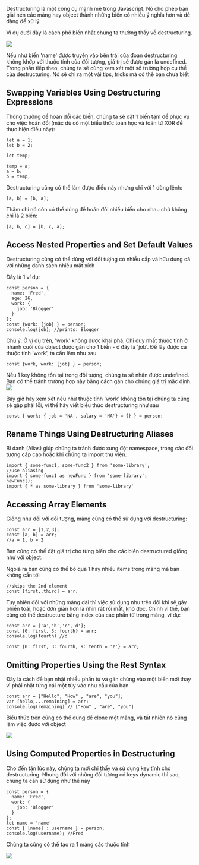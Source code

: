 Destructuring là một công cụ mạnh mẽ trong Javascript. Nó cho phép bạn giải nén các mảng hay object thành những biến có nhiều ý nghĩa hơn và dễ dàng để xử lý.

Ví dụ dưới đây là cách phổ biến nhất chúng ta thường thấy về destructuring.

![](https://images.viblo.asia/68b4bcde-2603-4990-b184-c3222eb8c992.png)

Nếu như biến 'name' được truyền vào bên trái của đoạn destructuring không khớp với thuộc tính của đối tượng, giá trị sẽ được gán là undefined. Trong phần tiếp theo, chúng ta sẽ cùng xem xét một số trường hợp cụ thể của destructuring. Nó sẽ chỉ ra một vài tips, tricks mà có thể bạn chưa biết

## Swapping Variables Using Destructuring Expressions

Thông thường để hoán đổi các biến, chúng ta sẽ đặt 1 biến tạm để phục vụ cho việc hoán đổi (mặc dù có một biểu thức toán học và toán tử XOR để thực hiện điều này):

```
let a = 1;
let b = 2;

let temp;

temp = a;
a = b;
b = temp;
```

Destructuring cũng có thể làm được điều này nhưng chỉ với 1 dòng lệnh:

```
[a, b] = [b, a];
```

Thậm chí nó còn có thể dùng để hoán đổi nhiều biến cho nhau chứ không chỉ là 2 biến:

```
[a, b, c] = [b, c, a];
```

## Access Nested Properties and Set Default Values

Destructuring cũng có thể dùng với đối tượng có nhiều cấp và hữu dụng cả với những danh sách nhiều mắt xích

Đây là 1 ví dụ:

```
const person = {
  name: 'Fred',
  age: 26,
  work: {
    job: 'Blogger'
  }
};
const {work: {job} } = person;
console.log(job); //prints: Blogger
```

Chú ý: Ở ví dụ trên, 'work' không được khai phá. Chỉ duy nhất thuộc tính ở nhánh cuối của object được gán cho 1 biến - ở đây là 'job'. Để lấy được cả thuộc tính 'work', ta cần làm như sau

```
const {work, work: {job} } = person;
```

Nếu 1 key không tồn tại trong đối tượng, chúng ta sẽ nhận được undefined. Bạn có thể tránh trường hợp này bằng cách gán cho chúng giá trị mặc định.
![](https://images.viblo.asia/71f64d44-a3a5-443b-8a3a-636d817deb89.png)

Bây giờ hãy xem xét nếu như thuộc tính 'work' không tồn tại chúng ta cũng sẽ gặp phải lỗi, vì thế hãy viết biểu thức destructuring như sau

```
const { work: { job = 'NA', salary = 'NA'} = {} } = person;
```

## Rename Things Using Destructuring Aliases

Bí danh (Alias) giúp chúng ta tránh được xung đột namespace, trong các đối tượng cấp cao hoặc khi chúng ta import thư viện.

```
import { some-func1, some-func2 } from 'some-library';
//use aliasing
import { some-func1 as newFunc } from 'some-library';
newFunc();
import { * as some-library } from 'some-library'
```

## Accessing Array Elements

Giống như đối với đối tượng, mảng cũng có thể sử dụng với destructuring:

```
const arr = [1,2,3]; 
const [a, b] = arr;
//a = 1, b = 2
```

Bạn cũng có thể đặt giá trị cho từng biến cho các biến destructured giống như với object.

Ngoià ra bạn cũng có thể bỏ qua 1 hay nhiều items trong mảng mà bạn không cần tới

```
//skips the 2nd element
const [first,,third] = arr;
```

Tuy nhiên đối với những mảng dài thì việc sử dụng như trên đôi khi sẽ gây phiền toái, hoặc đơn giản hơn là nhìn rất rối mắt, khó đọc. Chính vì thế, bạn cũng có thể destructure bằng index của các phần tử trong mảng, ví dụ:

```
const arr = ['a','b','c','d'];
const {0: first, 3: fourth} = arr;
console.log(fourth) //d

const {0: first, 3: fourth, 9: tenth = 'z'} = arr;
```

## Omitting Properties Using the Rest Syntax

Đây là cách để bạn nhặt nhiều phần tử và gán chúng vào một biến mới thay vì phải nhặt từng cái một tùy vào nhu cầu của bạn

```
const arr = ["Hello", "How" , "are", "you"];
var [hello,...remaining] = arr;
console.log(remaining) // ["How" , "are", "you"]
```

Biểu thức trên cũng có thể dùng để clone một mảng, và tất nhiên nó cũng làm việc được với object

![](https://images.viblo.asia/af007eaa-c0d0-45fa-8ac5-1e45f6f511f5.png)

## Using Computed Properties in Destructuring
Cho đến tận lúc này, chúng ta mới chỉ thấy và sử dụng key tĩnh cho destructuring. Nhưng đối với những đối tượng có keys dynamic thì sao, chúng ta cần sử dụng như thế này

```
const person = {
  name: 'Fred',
  work: {
    job: 'Blogger'
  }
};
let name = 'name'
const { [name] : username } = person;
console.log(username); //Fred
```

Chúng ta cũng có thể tạo ra 1 mảng các thuộc tính

![](https://images.viblo.asia/53b7a8b3-2189-4022-96b9-f149fdbdf5fd.png)